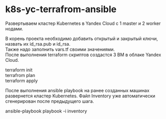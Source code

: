 # k8s-yc-terrafrom-ansible
Развертываем кластер Kubernetes в Yandex Cloud с 1 master и 2 worker нодами.  

В корень проекта необходимо добавить открытый и закрытый ключи, назвать их id_rsa.pub и id_rsa.  
Также надо заполнить vars.tf своими значениями.   
После выполнения terraform скриптов создастся 3 ВМ в облаке Yandex Cloud.  

terraform init  
terrafrom plan  
terraform apply  

После выполнения ansible playbook на ранее созданных машинах развернется кластер Kubernetes. Файл Inventory уже автоматически сгенерирован после предыдущего шага.   

ansible-playbook playbook -i inventory  
